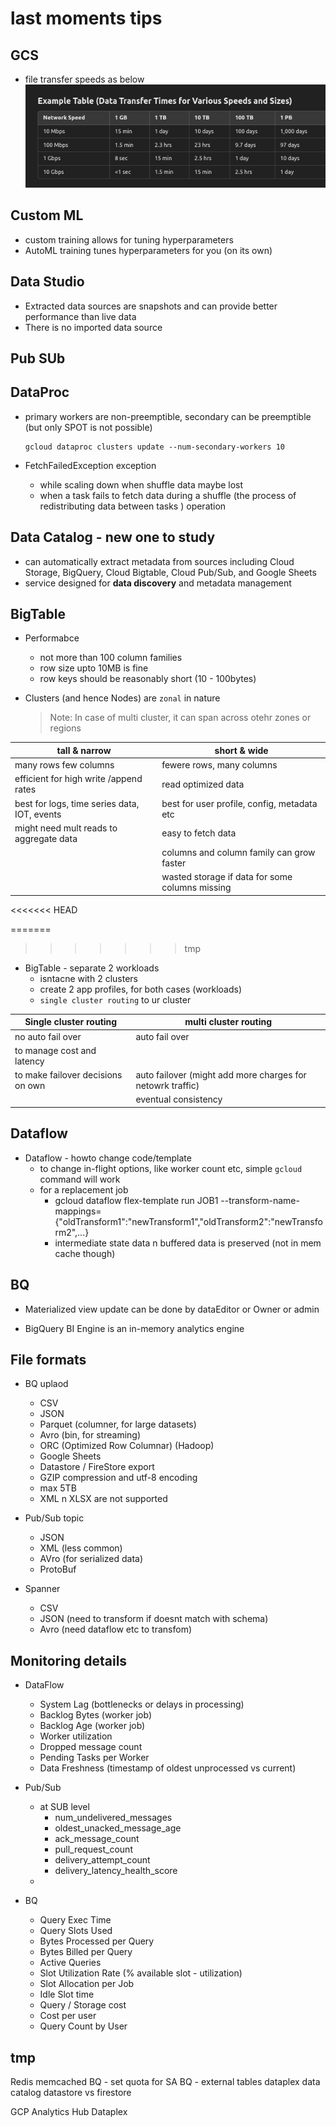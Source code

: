 # last moments tips

## GCS

* file transfer speeds as below
 ![GCS Speeds](docs/images/gcs-speed-time.png)

## Custom ML

* custom training allows for tuning hyperparameters
* AutoML training tunes hyperparameters for you (on its own)

## Data Studio

* Extracted data sources are snapshots and can provide better performance than live data
* There is no imported data source

## Pub SUb

## DataProc

* primary workers are non-preemptible, secondary can be preemptible (but only SPOT is not possible)

    ```shell
    gcloud dataproc clusters update --num-secondary-workers 10
    ```

* FetchFailedException exception
  * while scaling down when shuffle data maybe lost
  * when a task fails to fetch data during a shuffle (the process of redistributing data between tasks ) operation

## Data Catalog - new one to study

* can automatically extract metadata from sources including Cloud Storage, BigQuery, Cloud Bigtable, Cloud Pub/Sub, and Google Sheets
* service designed for **data discovery** and metadata management

## BigTable

* Performabce
  * not more than 100 column families
  * row size upto 10MB is fine
  * row keys should be reasonably short (10 - 100bytes)

* Clusters (and hence Nodes) are `zonal` in nature

    > Note: In case of multi cluster, it can span across otehr zones or regions

|  tall & narrow |  short & wide |
| --- | --- |
| many rows few columns | fewere rows, many columns   |
| efficient for high write /append rates | read optimized data  |
| best for logs, time series data, IOT, events |  best for user profile, config, metadata etc |
| might need mult reads to aggregate data | easy to fetch data  |
|   |  columns and column family can grow faster  |
|   |  wasted storage if data for some columns missing |

<<<<<<< HEAD

=======
>>>>>>> tmp

* BigTable - separate 2 workloads
  * isntacne with 2 clusters
  * create 2 app profiles, for both cases (workloads)
  * `single cluster routing` to ur cluster

| Single cluster routing | multi cluster routing |
| --- | --- |
| no auto fail over | auto fail over |
| to manage cost and latency |   |
| to make failover decisions on own | auto failover (might add more charges for netowrk traffic)  |
|  | eventual consistency |

## Dataflow

* Dataflow - howto change code/template
  * to change in-flight options, like worker count etc, simple `gcloud` command will work
  * for a replacement job
    * gcloud dataflow flex-template run JOB1  --transform-name-mappings={"oldTransform1":"newTransform1","oldTransform2":"newTransform2",...}
    * intermediate state data n buffered data is preserved (not in mem cache though)

## BQ

* Materialized view update can be done by dataEditor or Owner or admin

* BigQuery BI Engine is an in-memory analytics engine

## File formats

* BQ uplaod
  * CSV
  * JSON
  * Parquet (columner, for large datasets)
  * Avro (bin, for streaming)
  * ORC (Optimized Row Columnar) (Hadoop)
  * Google Sheets
  * Datastore / FireStore export
  * GZIP compression and utf-8 encoding
  * max 5TB
  * XML n XLSX are not supported

* Pub/Sub topic
  * JSON
  * XML (less common)
  * AVro (for serialized data)
  * ProtoBuf

* Spanner
  * CSV
  * JSON (need to transform if doesnt match with schema)
  * Avro (need dataflow etc to transfom)

## Monitoring details

* DataFlow
  * System Lag (bottlenecks or delays in processing)
  * Backlog Bytes  (worker job)
  * Backlog Age (worker job)
  * Worker utilization
  * Dropped message count
  * Pending Tasks per Worker
  * Data Freshness (timestamp of oldest unprocessed vs current)

* Pub/Sub
  * at SUB level
    * num_undelivered_messages
    * oldest_unacked_message_age
    * ack_message_count
    * pull_request_count
    * delivery_attempt_count
    * delivery_latency_health_score
  *

* BQ
  * Query Exec Time
  * Query Slots Used
  * Bytes Processed per Query
  * Bytes Billed per Query
  * Active Queries
  * Slot Utilization Rate (% available slot - utilization)
  * Slot Allocation per Job
  * Idle Slot time
  * Query / Storage cost
  * Cost per user
  * Query Count by User

## tmp

Redis
memcached
BQ - set quota for SA
BQ - external tables
dataplex
data catalog
datastore vs firestore

GCP Analytics Hub
Dataplex
